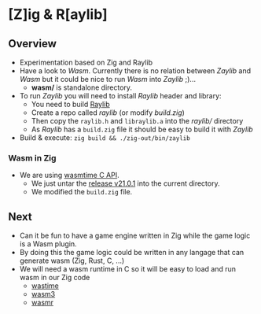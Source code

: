# [Z]ig & R[aylib]

## Overview

- Experimentation based on Zig and Raylib
- Have a look to *Wasm*. Currently there is no relation between *Zaylib* and *Wasm* but it could be nice to run *Wasm* into *Zaylib* ;)...
  - **wasm/** is standalone directory.
- To run *Zaylib* you will need to install *Raylib* header and library:
  - You need to build [Raylib](https://github.com/raysan5/raylib)
  - Create a repo called *raylib* (or modify *build.zig*)
  - Then copy the `raylib.h` and `libraylib.a` into the *raylib/* directory
  - As *Raylib* has a `build.zig` file it should be easy to build it with *Zaylib*
- Build & execute: `zig build && ./zig-out/bin/zaylib`

### Wasm in Zig
- We are using [wasmtime C API](https://docs.wasmtime.dev/c-api/).
  - We just untar the [release v21.0.1](https://github.com/bytecodealliance/wasmtime/releases/tag/v21.0.1) into the current directory.
  - We modified the `build.zig` file.

## Next

- Can it be fun to have a game engine written in Zig while the game logic is a Wasm plugin.
- By doing this the game logic could be written in any langage that can generate wasm (Zig, Rust, C, ...)
- We will need a wasm runtime in C so it will be easy to load and run wasm in our Zig code
  - [wastime](https://github.com/bytecodealliance/wasmtime/)
  - [wasm3](https://github.com/wasm3/wasm3)
  - [wasmr](https://github.com/bytecodealliance/wasm-micro-runtime)
